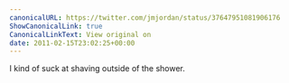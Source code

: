 ```yaml
---
canonicalURL: https://twitter.com/jmjordan/status/37647951081906176
ShowCanonicalLink: true
CanonicalLinkText: View original on
date: 2011-02-15T23:02:25+00:00
---
```

I kind of suck at shaving outside of the shower.